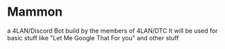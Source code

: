 # Mammon
a 4LAN/Discord Bot build by the members of 4LAN/DTC
It will be used for basic stuff like "Let Me Google That For you" and other stuff
